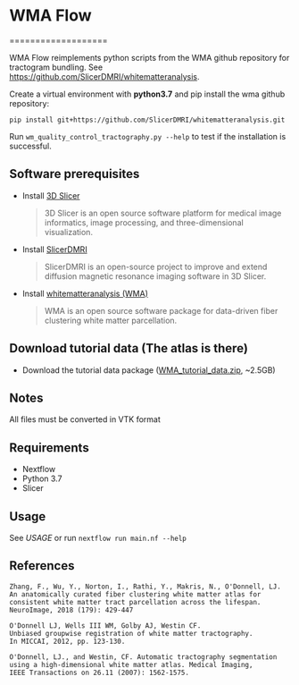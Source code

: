 # WMA Flow
===================

WMA Flow reimplements python scripts from the WMA github repository for tractogram bundling. See https://github.com/SlicerDMRI/whitematteranalysis.

Create a virtual environment with **python3.7** and pip install the wma github repository:

```
pip install git+https://github.com/SlicerDMRI/whitematteranalysis.git
```

Run `wm_quality_control_tractography.py --help` to test if the installation is successful.

## Software prerequisites
   - Install [3D Slicer](https://download.slicer.org/)
      > 3D Slicer is an open source software platform for medical image informatics, image processing, and three-dimensional visualization.
   - Install [SlicerDMRI](http://dmri.slicer.org/download/)
      > SlicerDMRI is an open-source project to improve and extend diffusion magnetic resonance imaging software in 3D Slicer.
   - Install [whitematteranalysis (WMA)](https://github.com/SlicerDMRI/whitematteranalysis#wma-installation)
      > WMA is an open source software package for data-driven fiber clustering white matter parcellation.

## Download tutorial data (The atlas is there)
   - Download the tutorial data package ([WMA_tutorial_data.zip](https://www.dropbox.com/s/beju3c0g9jqw5uj/WMA_tutorial_data.zip?dl=0), ~2.5GB)

## Notes
 All files must be converted in VTK format

## Requirements
* Nextflow
* Python 3.7
* Slicer

## Usage
See *USAGE* or run `nextflow run main.nf --help`

## References
    Zhang, F., Wu, Y., Norton, I., Rathi, Y., Makris, N., O'Donnell, LJ. 
    An anatomically curated fiber clustering white matter atlas for consistent white matter tract parcellation across the lifespan. 
    NeuroImage, 2018 (179): 429-447

    O'Donnell LJ, Wells III WM, Golby AJ, Westin CF. 
    Unbiased groupwise registration of white matter tractography.
    In MICCAI, 2012, pp. 123-130.

    O'Donnell, LJ., and Westin, CF. Automatic tractography segmentation
    using a high-dimensional white matter atlas. Medical Imaging,
    IEEE Transactions on 26.11 (2007): 1562-1575.

